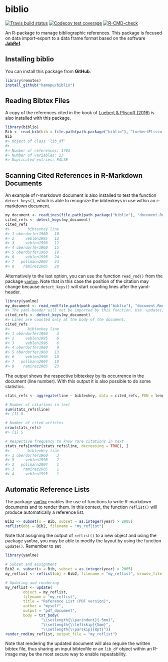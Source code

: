 
<!-- README.md is generated from README.Rmd. Please edit that file -->

<!-- Use snippet 'render_markdown' for it -->

# biblio

<!-- badges: start -->

[![Travis build
status](https://travis-ci.com/kamapu/biblio.svg?branch=master)](https://travis-ci.com/kamapu/biblio)
[![Codecov test
coverage](https://codecov.io/gh/kamapu/biblio/branch/master/graph/badge.svg)](https://codecov.io/gh/kamapu/biblio?branch=master)
[![R-CMD-check](https://github.com/kamapu/biblio/workflows/R-CMD-check/badge.svg)](https://github.com/kamapu/biblio/actions)
<!-- badges: end -->

An R-package to manage bibliographic references. This package is focused
on data import-export to a data frame format based on the software
[**JabRef**](http://www.jabref.org/).

## Installing biblio

You can install this package from **GitHub**.

``` r
library(remotes)
install_github("kamapu/biblio")
```

## Reading Bibtex Files

A copy of the references cited in the book of [Luebert & Pliscoff
(2016)](https://doi.org/10.5281/zenodo.60800) is also installed with
this package.

``` r
library(biblio)
Bib <- read_bib(bib = file.path(path.package("biblio"), "LuebertPliscoff.bib"))
Bib
#> Object of class 'lib_df'
#> 
#> Number of references: 1701
#> Number of variables: 23
#> Duplicated entries: FALSE
```

## Scanning Cited References in R-Markdown Documents

An example of r-markdown document is also installed to test the function
`detect_keys()`, which is able to recognize the bibtexkeys in use within
an r-markdown document.

``` r
my_document <- readLines(file.path(path.package("biblio"), "document.Rmd"))
cited_refs <- detect_keys(my_document)
cited_refs
#>        bibtexkey line
#> 1 oberdorfer1960   10
#> 2     veblen1995   12
#> 3     veblen1996   12
#> 4 oberdorfer1960   15
#> 5 oberdorfer1960   19
#> 6     veblen1996   24
#> 7   pollmann2004   24
#> 8    ramirez2005   29
```

Alternatively to the last option, you can use the function `read_rmd()`
from the package [`yamlme`](https://kamapu.github.io/rpkg/yamlme/). Note
that in this case the position of the citation may change because
`detect_keys()` will start counting lines after the yaml-header.

``` r
library(yamlme)
my_document <- read_rmd(file.path(path.package("biblio"), "document.Rmd"))
#> The yaml-header will not be imported by this function. Use 'update()' to re-write the header.
cited_refs <- detect_keys(my_document)
#> Lines are counted only at the body of the document.
cited_refs
#>        bibtexkey line
#> 1 oberdorfer1960    4
#> 2     veblen1995    6
#> 3     veblen1996    6
#> 4 oberdorfer1960    9
#> 5 oberdorfer1960   13
#> 6     veblen1996   18
#> 7   pollmann2004   18
#> 8    ramirez2005   23
```

The output shows the respective bibtexkey by its occurrence in the
document (line number). With this output it is also possible to do some
statistics.

``` r
stats_refs <- aggregate(line ~ bibtexkey, data = cited_refs, FUN = length)

# Number of citations in text
sum(stats_refs$line)
#> [1] 8

# Number of cited articles
nrow(stats_refs)
#> [1] 5

# Respective frequency to know rare citations in text
stats_refs[order(stats_refs$line, decreasing = TRUE), ]
#>        bibtexkey line
#> 1 oberdorfer1960    3
#> 5     veblen1996    2
#> 2   pollmann2004    1
#> 3    ramirez2005    1
#> 4     veblen1995    1
```

## Automatic Reference Lists

The package [`yamlme`](https://kamapu.github.io/rpkg/yamlme/) enables
the use of functions to write R-markdown documents and to render them.
In this context, the function `reflist()` will produce automatically a
reference list.

``` r
Bib2 <- subset(x = Bib, subset = as.integer(year) > 2005)
reflist(obj = Bib2, filename = "my_reflist")
```

Note that assigning the output of `reflist()` to a new object and using
the package `yamlme`, you may be able to modify the layout by using the
function `update()`. Remember to set

``` r
library(yamlme)

# Subset and assignment
Bib2 <- subset(x = Bib, subset = as.integer(year) > 2005)
my_reflist <- reflist(obj = Bib2, filename = "my_reflist", browse_file = FALSE)

# Updating and rendering
my_reflist <- update(
        object = my_reflist,
        filename = "my_reflist",
        title = "Reference List (PDF version)",
        author = "myself",
        output = "pdf_document",
        body = txt_body(
                "\\setlength{\\parindent}{-5mm}",
                "\\setlength{\\leftskip}{5mm}",
                "\\setlength{\\parskip}{8pt}"))
render_rmd(my_reflist, output_file = "my_reflist")
```

Note that rendering the updated document will also require the written
bibtex file, thus sharing an input bibtexfile or an `lib_df` object
within an R-image may be the most secure way to enable repeatability.
